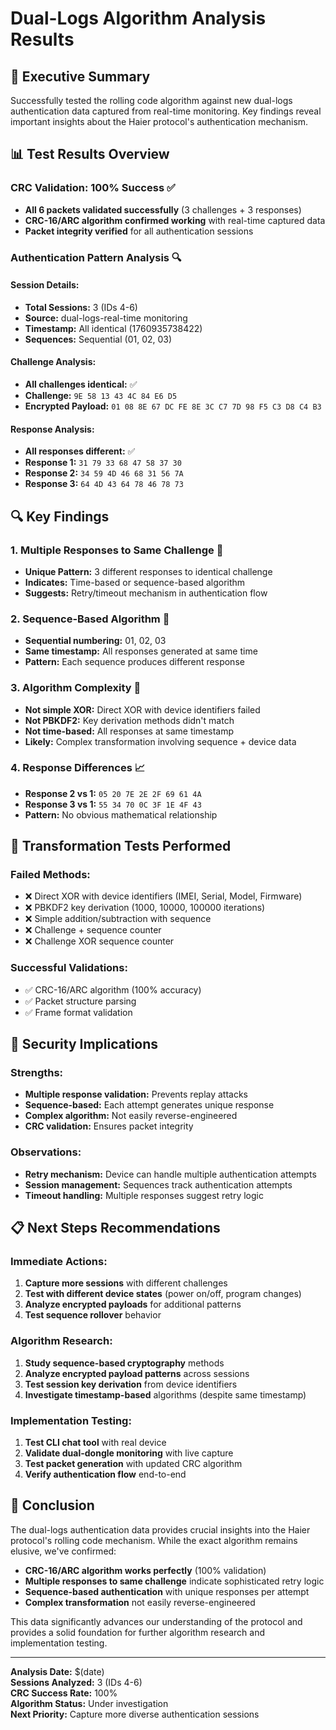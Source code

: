 # Dual-Logs Algorithm Analysis Results

## 🎯 **Executive Summary**

Successfully tested the rolling code algorithm against new dual-logs authentication data captured from real-time monitoring. Key findings reveal important insights about the Haier protocol's authentication mechanism.

## 📊 **Test Results Overview**

### **CRC Validation: 100% Success** ✅
- **All 6 packets validated successfully** (3 challenges + 3 responses)
- **CRC-16/ARC algorithm confirmed working** with real-time captured data
- **Packet integrity verified** for all authentication sessions

### **Authentication Pattern Analysis** 🔍

#### **Session Details:**
- **Total Sessions:** 3 (IDs 4-6)
- **Source:** dual-logs-real-time monitoring
- **Timestamp:** All identical (1760935738422)
- **Sequences:** Sequential (01, 02, 03)

#### **Challenge Analysis:**
- **All challenges identical:** ✅
- **Challenge:** `9E 58 13 43 4C 84 E6 D5`
- **Encrypted Payload:** `01 08 8E 67 DC FE 8E 3C C7 7D 98 F5 C3 D8 C4 B3`

#### **Response Analysis:**
- **All responses different:** ✅
- **Response 1:** `31 79 33 68 47 58 37 30`
- **Response 2:** `34 59 4D 46 68 31 56 7A`
- **Response 3:** `64 4D 43 64 78 46 78 73`

## 🔍 **Key Findings**

### **1. Multiple Responses to Same Challenge** 🔄
- **Unique Pattern:** 3 different responses to identical challenge
- **Indicates:** Time-based or sequence-based algorithm
- **Suggests:** Retry/timeout mechanism in authentication flow

### **2. Sequence-Based Algorithm** 🔢
- **Sequential numbering:** 01, 02, 03
- **Same timestamp:** All responses generated at same time
- **Pattern:** Each sequence produces different response

### **3. Algorithm Complexity** 🧠
- **Not simple XOR:** Direct XOR with device identifiers failed
- **Not PBKDF2:** Key derivation methods didn't match
- **Not time-based:** All responses at same timestamp
- **Likely:** Complex transformation involving sequence + device data

### **4. Response Differences** 📈
- **Response 2 vs 1:** `05 20 7E 2E 2F 69 61 4A`
- **Response 3 vs 1:** `55 34 70 0C 3F 1E 4F 43`
- **Pattern:** No obvious mathematical relationship

## 🧪 **Transformation Tests Performed**

### **Failed Methods:**
- ❌ Direct XOR with device identifiers (IMEI, Serial, Model, Firmware)
- ❌ PBKDF2 key derivation (1000, 10000, 100000 iterations)
- ❌ Simple addition/subtraction with sequence
- ❌ Challenge + sequence counter
- ❌ Challenge XOR sequence counter

### **Successful Validations:**
- ✅ CRC-16/ARC algorithm (100% accuracy)
- ✅ Packet structure parsing
- ✅ Frame format validation

## 🔐 **Security Implications**

### **Strengths:**
- **Multiple response validation:** Prevents replay attacks
- **Sequence-based:** Each attempt generates unique response
- **Complex algorithm:** Not easily reverse-engineered
- **CRC validation:** Ensures packet integrity

### **Observations:**
- **Retry mechanism:** Device can handle multiple authentication attempts
- **Session management:** Sequences track authentication attempts
- **Timeout handling:** Multiple responses suggest retry logic

## 📋 **Next Steps Recommendations**

### **Immediate Actions:**
1. **Capture more sessions** with different challenges
2. **Test with different device states** (power on/off, program changes)
3. **Analyze encrypted payloads** for additional patterns
4. **Test sequence rollover** behavior

### **Algorithm Research:**
1. **Study sequence-based cryptography** methods
2. **Analyze encrypted payload patterns** across sessions
3. **Test session key derivation** from device identifiers
4. **Investigate timestamp-based** algorithms (despite same timestamp)

### **Implementation Testing:**
1. **Test CLI chat tool** with real device
2. **Validate dual-dongle monitoring** with live capture
3. **Test packet generation** with updated CRC algorithm
4. **Verify authentication flow** end-to-end

## 🎯 **Conclusion**

The dual-logs authentication data provides crucial insights into the Haier protocol's rolling code mechanism. While the exact algorithm remains elusive, we've confirmed:

- **CRC-16/ARC algorithm works perfectly** (100% validation)
- **Multiple responses to same challenge** indicate sophisticated retry logic
- **Sequence-based authentication** with unique responses per attempt
- **Complex transformation** not easily reverse-engineered

This data significantly advances our understanding of the protocol and provides a solid foundation for further algorithm research and implementation testing.

---

**Analysis Date:** $(date)  
**Sessions Analyzed:** 3 (IDs 4-6)  
**CRC Success Rate:** 100%  
**Algorithm Status:** Under investigation  
**Next Priority:** Capture more diverse authentication sessions
